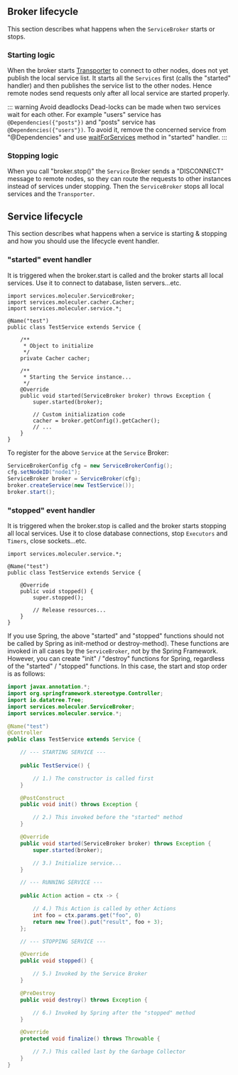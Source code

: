 ## Broker lifecycle

This section describes what happens when the `ServiceBroker` starts or stops.

### Starting logic

When the broker starts
[Transporter](transporters.html)
to connect to other nodes,
does not yet publish the local service list.
It starts all the `Services` first (calls the "started" handler)
and then publishes the service list to the other nodes.
Hence remote nodes send requests only after all local service are started properly.

::: warning Avoid deadlocks
Dead-locks can be made when two services wait for each other.
For example "users" service has `@Dependencies({"posts"})` and "posts" service has `@Dependencies({"users"})`.
To avoid it, remove the concerned service from "@Dependencies" and use
[waitForServices](services.html#wait-for-services-via-servicebroker)
method in "started" handler.
:::

### Stopping logic

When you call "broker.stop()" the `Service` Broker sends a "DISCONNECT" message to remote nodes,
so they can route the requests to other instances instead of services under stopping.
Then the `ServiceBroker` stops all local services and the `Transporter`.

## Service lifecycle

This section describes what happens when a service is starting & stopping and how you should use the lifecycle event handler.

### "started" event handler

It is triggered when the broker.start is called and the broker starts all local services.
Use it to connect to database, listen servers...etc.

```java{17}
import services.moleculer.ServiceBroker;
import services.moleculer.cacher.Cacher;
import services.moleculer.service.*;

@Name("test")
public class TestService extends Service {

    /**
     * Object to initialize
     */
    private Cacher cacher;

    /**
     * Starting the Service instance...
     */
    @Override
    public void started(ServiceBroker broker) throws Exception {
        super.started(broker);

        // Custom initialization code
        cacher = broker.getConfig().getCacher();
        // ...
    }
}
```

To register for the above `Service` at the `Service` Broker:

```java
ServiceBrokerConfig cfg = new ServiceBrokerConfig();
cfg.setNodeID("node1");
ServiceBroker broker = ServiceBroker(cfg);
broker.createService(new TestService());
broker.start();
```

### "stopped" event handler

It is triggered when the broker.stop is called and the broker starts stopping all local services.
Use it to close database connections, stop `Executors` and `Timers`, close sockets...etc.

```java{7}
import services.moleculer.service.*;

@Name("test")
public class TestService extends Service {

    @Override
    public void stopped() {
        super.stopped();
        
        // Release resources...
    }
}
```

If you use Spring, the above "started" and "stopped" functions should not be called by Spring as init-method or destroy-method).
These functions are invoked in all cases by the `ServiceBroker`, not by the Spring Framework.
However, you can create "init" / "destroy" functions for Spring, regardless of the "started" / "stopped" functions.
In this case, the start and stop order is as follows:

```java
import javax.annotation.*;
import org.springframework.stereotype.Controller;
import io.datatree.Tree;
import services.moleculer.ServiceBroker;
import services.moleculer.service.*;

@Name("test")
@Controller
public class TestService extends Service {

    // --- STARTING SERVICE ---
    
    public TestService() {

        // 1.) The constructor is called first
    }

    @PostConstruct
    public void init() throws Exception {

        // 2.) This invoked before the "started" method
    }

    @Override
    public void started(ServiceBroker broker) throws Exception {
        super.started(broker);

        // 3.) Initialize service...
    }

    // --- RUNNING SERVICE ---
    
    public Action action = ctx -> {

        // 4.) This Action is called by other Actions
        int foo = ctx.params.get("foo", 0)
        return new Tree().put("result", foo + 3);
    };

    // --- STOPPING SERVICE ---

    @Override
    public void stopped() {

        // 5.) Invoked by the Service Broker
    }

    @PreDestroy
    public void destroy() throws Exception {

        // 6.) Invoked by Spring after the "stopped" method
    }

    @Override
    protected void finalize() throws Throwable {

        // 7.) This called last by the Garbage Collector
    }
}
```
